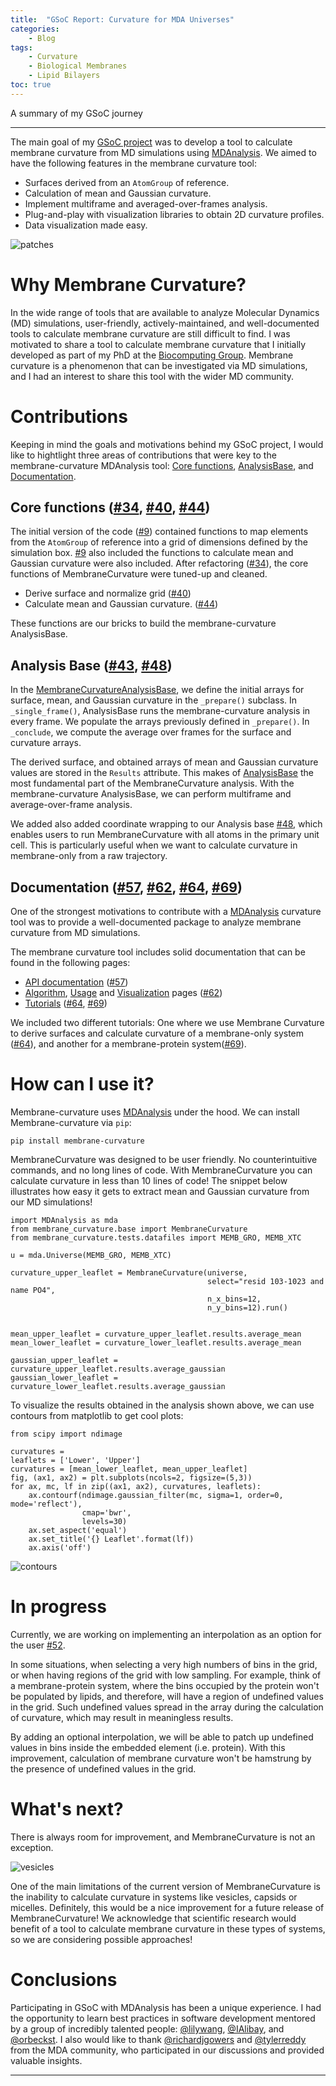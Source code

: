 ```yaml
---
title:  "GSoC Report: Curvature for MDA Universes"
categories:
    - Blog
tags:
    - Curvature
    - Biological Membranes
    - Lipid Bilayers
toc: true
---
```



A summary of my GSoC journey 

------------------------------
The main goal of my [GSoC project](https://summerofcode.withgoogle.com/projects/#5098282306502656)
was to develop a tool to calculate membrane curvature
from MD simulations using [MDAnalysis]. We
aimed to have the following features in the membrane curvature tool:

- Surfaces derived from an `AtomGroup` of reference.
- Calculation of mean and Gaussian curvature.
- Implement multiframe and averaged-over-frames analysis.
- Plug-and-play with visualization libraries to obtain 2D curvature profiles.
- Data visualization made easy.

![patches](../../assets/images/patches.png)
 

# Why Membrane Curvature?

In the wide range of tools that are available to analyze Molecular Dynamics (MD)
simulations, user-friendly, actively-maintained, and well-documented tools to
calculate membrane curvature are still difficult to find. I was motivated to
share a tool to calculate membrane curvature that I initially developed as part
of my PhD at the [Biocomputing Group](https://ucalgary.ca/biocomputing/home).
Membrane curvature is a phenomenon that can be investigated via MD simulations, and
I had an interest to share this tool with the wider MD community. 


# Contributions
Keeping in mind the goals and motivations behind my GSoC project,
I would like to hightlight three areas of contributions that were key to the
membrane-curvature MDAnalysis tool: [Core functions](#core-functions),
[AnalysisBase](#Analysis-base), and [Documentation](#documentation).

## Core functions ([#34], [#40], [#44])
The initial version of the code ([#9]) contained functions to map elements from the `AtomGroup` 
of reference into a grid of dimensions defined by the simulation box. [#9] also included the functions to
calculate mean and Gaussian curvature were also included. After refactoring ([#34]), the core functions 
of MembraneCurvature were tuned-up and cleaned.

- Derive surface and normalize grid ([#40])
- Calculate mean and Gaussian curvature. ([#44])

These functions are our bricks to build the membrane-curvature AnalysisBase.


## Analysis Base ([#43], [#48])

In the
[MembraneCurvatureAnalysisBase](https://github.com/MDAnalysis/membrane-curvature/blob/main/membrane_curvature/base.py),
we define the initial arrays for surface, mean, and Gaussian curvature in the
`_prepare()` subclass.  In `_single_frame()`, AnalysisBase runs the
membrane-curvature analysis in every frame. We populate the arrays previously
defined in `_prepare()`. In `_conclude`, we compute the average over frames for
the surface and curvature arrays.

The derived surface, and obtained arrays of mean and Gaussian curvature values
are stored in the `Results` attribute. This makes of [AnalysisBase] the most
fundamental part of the MembraneCurvature analysis. With the membrane-curvature
AnalysisBase, we can perform multiframe and average-over-frame analysis.

We added also added coordinate wrapping to our Analysis base [#48], which
enables users to run MembraneCurvature with all atoms in the primary unit cell.
This is particularly useful when we want to calculate curvature in membrane-only
from a raw trajectory.

## Documentation ([#57], [#62], [#64], [#69])
One of the strongest motivations to contribute with a [MDAnalysis] 
curvature tool was to provide a well-documented package 
to analyze membrane curvature from MD simulations.

The membrane curvature tool includes solid documentation that can be found in the
following pages:

- [API documentation](https://membrane-curvature.readthedocs.io/en/latest/api.html) ([#57])
- [Algorithm], [Usage] and [Visualization] pages ([#62])
- [Tutorials] ([#64], [#69])

We included two different tutorials: One where we use Membrane Curvature to
derive surfaces and calculate curvature of a membrane-only system ([#64]), and
another for a membrane-protein system([#69]).


# How can I use it?
Membrane-curvature uses [MDAnalysis] under the hood. We can install Membrane-curvature via `pip`:

```
pip install membrane-curvature
```

MembraneCurvature was designed to be user friendly. No counterintuitive commands,
and no long lines of code. With MembraneCurvature you can calculate curvature in less
than 10 lines of code! The snippet below illustrates how easy it gets to extract mean
and Gaussian curvature from our MD simulations!


```
import MDAnalysis as mda
from membrane_curvature.base import MembraneCurvature
from membrane_curvature.tests.datafiles import MEMB_GRO, MEMB_XTC

u = mda.Universe(MEMB_GRO, MEMB_XTC)

curvature_upper_leaflet = MembraneCurvature(universe,
                                            select="resid 103-1023 and name PO4",
                                            n_x_bins=12,
                                            n_y_bins=12).run()


mean_upper_leaflet = curvature_upper_leaflet.results.average_mean
mean_lower_leaflet = curvature_lower_leaflet.results.average_mean

gaussian_upper_leaflet = curvature_upper_leaflet.results.average_gaussian
gaussian_lower_leaflet = curvature_lower_leaflet.results.average_gaussian
```

To visualize the results obtained in the analysis shown above, we can use
contours from matplotlib to get cool plots:

```
from scipy import ndimage

curvatures = 
leaflets = ['Lower', 'Upper']
curvatures = [mean_lower_leaflet, mean_upper_leaflet]
fig, (ax1, ax2) = plt.subplots(ncols=2, figsize=(5,3))
for ax, mc, lf in zip((ax1, ax2), curvatures, leaflets):
    ax.contourf(ndimage.gaussian_filter(mc, sigma=1, order=0, mode='reflect'),
                cmap='bwr',
                levels=30)
    ax.set_aspect('equal')
    ax.set_title('{} Leaflet'.format(lf))
    ax.axis('off')
```


![contours](../../assets/images/my_contours.png)


# In progress
Currently, we are working on implementing an interpolation as an option for the
user [#52].

In some situations, when selecting a very high numbers of bins in the grid, or
when having regions of the grid with low sampling. For example, think of a
membrane-protein system, where the bins occupied by the protein won't be
populated by lipids, and therefore, will have a region of undefined values in
the grid. Such undefined values spread in the array during the calculation of
curvature, which may result in meaningless results.

By adding an optional interpolation, we will be able to patch up undefined values 
in bins inside the embedded element (i.e. protein). With this improvement, calculation
of membrane curvature won't be hamstrung by the presence of undefined values in the grid.


# What's next?
There is always room for improvement, and MembraneCurvature is not an exception.

![vesicles](../../assets/images/vesicles.png)

One of the main limitations of the current version of MembraneCurvature is the
inability to calculate curvature in systems like vesicles, capsids or micelles.
Definitely, this would be a nice improvement for a future release of
MembraneCurvature! We acknowledge that scientific research would benefit of a
tool to calculate membrane curvature in these types of systems, so we are
considering possible approaches!

# Conclusions
Participating in GSoC with MDAnalysis has been a unique experience. I had the
opportunity to learn best practices in software development mentored by a group
of incredibly talented people:
[@lilywang](https://github.com/lilyminium),
[@IAlibay](https://github.com/IAlibay), and
[@orbeckst](https://github.com/orbeckst). I also would like to thank
[@richardjgowers](https://github.com/richardjgowers) and 
[@tylerreddy](https://github.com/tylerjereddy) from the MDA community, who participated in our
discussions and provided valuable insights. 


---
[#9]: https://github.com/MDAnalysis/membrane-curvature/pull/9
[#34]: https://github.com/MDAnalysis/membrane-curvature/pull/34
[#40]: https://github.com/MDAnalysis/membrane-curvature/pull/40
[#48]: https://github.com/MDAnalysis/membrane-curvature/pull/48
[#43]: https://github.com/MDAnalysis/membrane-curvature/pull/43
[#44]: https://github.com/MDAnalysis/membrane-curvature/pull/40
[#52]: https://github.com/MDAnalysis/membrane-curvature/pull/52
[#57]: https://github.com/MDAnalysis/membrane-curvature/pull/57
[#62]: https://github.com/MDAnalysis/membrane-curvature/pull/62
[#64]: https://github.com/MDAnalysis/membrane-curvature/pull/64
[#66]: https://github.com/MDAnalysis/membrane-curvature/pull/66
[#69]: https://github.com/MDAnalysis/membrane-curvature/pull/69

[MDAnalysis]: https://github.com/MDAnalysis
[Algorithm]: https://membrane-curvature.readthedocs.io/en/latest/source/pages/Algorithm.html
[Usage]: https://membrane-curvature.readthedocs.io/en/latest/source/pages/Usage.html
[Visualization]: https://membrane-curvature.readthedocs.io/en/latest/source/pages/Visualization.html
[Tutorials]: https://membrane-curvature.readthedocs.io/en/latest/source/pages/Tutorials.html
[AnalysisBase]: https://docs.mdanalysis.org/2.0.0-dev0/documentation_pages/analysis/base.html?highlight=base#analysis-building-blocks-mdanalysis-analysis-base